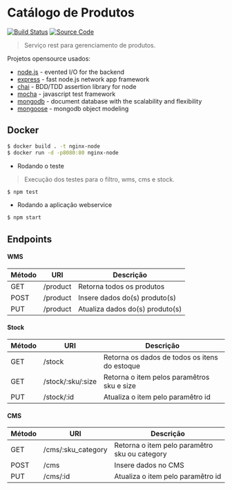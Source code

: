 # Catálogo de Produtos

[![Build Status][travis-badge]][travis-source]
[![Source Code][badge-source]][source]

> Serviço rest para gerenciamento de produtos.

Projetos opensource usados:
* [node.js] - evented I/O for the backend 
* [express] - fast node.js network app framework
* [chai] - BDD/TDD assertion library for node
* [mocha] - javascript test framework 
* [mongodb] - document database with the scalability and flexibility 
* [mongoose] - mongodb object modeling

## Docker
```sh
$ docker build . -t nginx-node
$ docker run -d -p8080:80 nginx-node
```
- Rodando o teste
> Execução dos testes para o filtro, wms, cms e stock.
```sh
$ npm test
```
- Rodando a aplicação webservice

```sh
$ npm start
```

## Endpoints

#### WMS

| Método | URI | Descrição |
| ------ | ------ | ----- |
| GET | /product | Retorna todos os produtos |
| POST | /product | Insere dados do(s) produto(s) |
| PUT | /product | Atualiza dados do(s) produto(s) |

#### Stock

| Método | URI | Descrição |
| ------ | ------ | ----- |
| GET | /stock | Retorna os dados de todos os itens do estoque |
| GET | /stock/:sku/:size | Retorna o item pelos paramêtros sku e size |
| PUT | /stock/:id | Atualiza o item pelo paramêtro id |

#### CMS

| Método | URI | Descrição |
| ------ | ------ | ----- |
| GET | /cms/:sku_category | Retorna o item pelo paramêtro sku ou category |
| POST | /cms | Insere dados no CMS |
| PUT | /cms/:id | Atualiza o item pelo paramêtro id |


[node.js]: <http://nodejs.org>
[express]: <http://expressjs.com>
[chai]: <http://chaijs.com/>
[mocha]: <https://mochajs.org/>
[mongodb]: <https://www.mongodb.com/>
[mongoose]: <http://mongoosejs.com/>

[travis-badge]: <https://travis-ci.org/madsilver/product-catalog.svg?branch=master>
[travis-source]: <https://travis-ci.org/madsilver/product-catalog>
[issues-badge]: <https://img.shields.io/github/issues/madsilver/product-catalog.svg>
[issues-link]:<https://github.com/madsilver/import-categories-engine/issues>
[badge-source]: <https://img.shields.io/badge/source-madsilver%2Fproduct_catalog-blue.svg>
[source]: <https://github.com/madsilver/product-catalog>